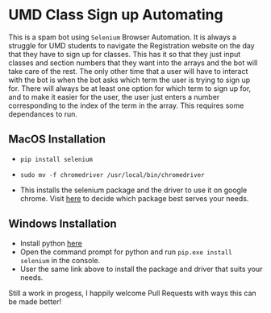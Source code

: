 # UMD Class Sign up Automating

This is a spam bot using `Selenium` Browser Automation. It is always a struggle for UMD students to navigate the Registration website on the day that they have to sign up for classes. This has it so that they just input classes and section numbers that they want into the arrays and the bot will take care of the rest. The only other time that a user will have to interact with the bot is when the bot asks which term the user is trying to sign up for. There will always be at least one option for which term to sign up for, and to make it easier for the user, the user just enters a number corresponding to the index of the term in the array. This requires some dependances to run. 

## MacOS Installation
- `pip install selenium`
- `sudo mv -f chromedriver /usr/local/bin/chromedriver` 

- This installs the selenium package and the driver to use it on google chrome. Visit [here](https://www.selenium.dev/downloads/) to decide which package best serves your needs. 

## Windows Installation
- Install python [here](https://www.python.org/downloads/windows/)
- Open the command prompt for python and run `pip.exe install selenium` in the console.
- User the same link above to install the package and driver that suits your needs.


Still a work in progess, I happily welcome Pull Requests with ways this can be made better!